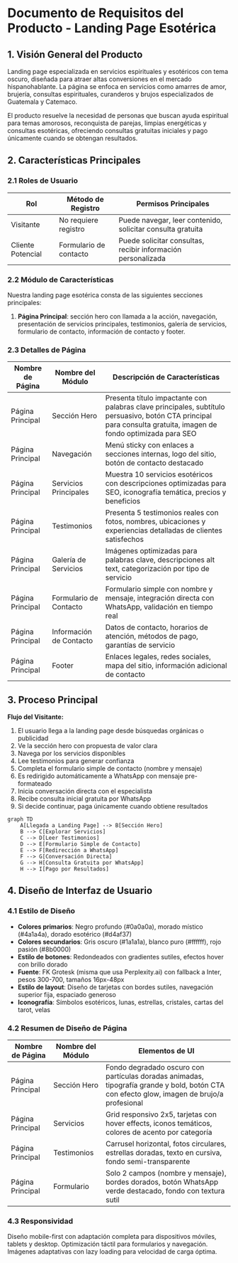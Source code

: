 # Documento de Requisitos del Producto - Landing Page Esotérica

## 1. Visión General del Producto

Landing page especializada en servicios espirituales y esotéricos con tema oscuro, diseñada para atraer altas conversiones en el mercado hispanohablante. La página se enfoca en servicios como amarres de amor, brujería, consultas espirituales, curanderos y brujos especializados de Guatemala y Catemaco.

El producto resuelve la necesidad de personas que buscan ayuda espiritual para temas amorosos, reconquista de parejas, limpias energéticas y consultas esotéricas, ofreciendo consultas gratuitas iniciales y pago únicamente cuando se obtengan resultados.

## 2. Características Principales

### 2.1 Roles de Usuario

| Rol | Método de Registro | Permisos Principales |
|-----|-------------------|---------------------|
| Visitante | No requiere registro | Puede navegar, leer contenido, solicitar consulta gratuita |
| Cliente Potencial | Formulario de contacto | Puede solicitar consultas, recibir información personalizada |

### 2.2 Módulo de Características

Nuestra landing page esotérica consta de las siguientes secciones principales:

1. **Página Principal**: sección hero con llamada a la acción, navegación, presentación de servicios principales, testimonios, galería de servicios, formulario de contacto, información de contacto y footer.

### 2.3 Detalles de Página

| Nombre de Página | Nombre del Módulo | Descripción de Características |
|------------------|-------------------|-------------------------------|
| Página Principal | Sección Hero | Presenta título impactante con palabras clave principales, subtítulo persuasivo, botón CTA principal para consulta gratuita, imagen de fondo optimizada para SEO |
| Página Principal | Navegación | Menú sticky con enlaces a secciones internas, logo del sitio, botón de contacto destacado |
| Página Principal | Servicios Principales | Muestra 10 servicios esotéricos con descripciones optimizadas para SEO, iconografía temática, precios y beneficios |
| Página Principal | Testimonios | Presenta 5 testimonios reales con fotos, nombres, ubicaciones y experiencias detalladas de clientes satisfechos |
| Página Principal | Galería de Servicios | Imágenes optimizadas para palabras clave, descripciones alt text, categorización por tipo de servicio |
| Página Principal | Formulario de Contacto | Formulario simple con nombre y mensaje, integración directa con WhatsApp, validación en tiempo real |
| Página Principal | Información de Contacto | Datos de contacto, horarios de atención, métodos de pago, garantías de servicio |
| Página Principal | Footer | Enlaces legales, redes sociales, mapa del sitio, información adicional de contacto |

## 3. Proceso Principal

**Flujo del Visitante:**
1. El usuario llega a la landing page desde búsquedas orgánicas o publicidad
2. Ve la sección hero con propuesta de valor clara
3. Navega por los servicios disponibles
4. Lee testimonios para generar confianza
4. Completa el formulario simple de contacto (nombre y mensaje)
5. Es redirigido automáticamente a WhatsApp con mensaje pre-formateado
6. Inicia conversación directa con el especialista
7. Recibe consulta inicial gratuita por WhatsApp
8. Si decide continuar, paga únicamente cuando obtiene resultados

```mermaid
graph TD
    A[Llegada a Landing Page] --> B[Sección Hero]
    B --> C[Explorar Servicios]
    C --> D[Leer Testimonios]
    D --> E[Formulario Simple de Contacto]
    E --> F[Redirección a WhatsApp]
    F --> G[Conversación Directa]
    G --> H[Consulta Gratuita por WhatsApp]
    H --> I[Pago por Resultados]
```

## 4. Diseño de Interfaz de Usuario

### 4.1 Estilo de Diseño

- **Colores primarios**: Negro profundo (#0a0a0a), morado místico (#4a1a4a), dorado esotérico (#d4af37)
- **Colores secundarios**: Gris oscuro (#1a1a1a), blanco puro (#ffffff), rojo pasión (#8b0000)
- **Estilo de botones**: Redondeados con gradientes sutiles, efectos hover con brillo dorado
- **Fuente**: FK Grotesk (misma que usa Perplexity.ai) con fallback a Inter, pesos 300-700, tamaños 16px-48px
- **Estilo de layout**: Diseño de tarjetas con bordes sutiles, navegación superior fija, espaciado generoso
- **Iconografía**: Símbolos esotéricos, lunas, estrellas, cristales, cartas del tarot, velas

### 4.2 Resumen de Diseño de Página

| Nombre de Página | Nombre del Módulo | Elementos de UI |
|------------------|-------------------|----------------|
| Página Principal | Sección Hero | Fondo degradado oscuro con partículas doradas animadas, tipografía grande y bold, botón CTA con efecto glow, imagen de brujo/a profesional |
| Página Principal | Servicios | Grid responsivo 2x5, tarjetas con hover effects, iconos temáticos, colores de acento por categoría |
| Página Principal | Testimonios | Carrusel horizontal, fotos circulares, estrellas doradas, texto en cursiva, fondo semi-transparente |
| Página Principal | Formulario | Solo 2 campos (nombre y mensaje), bordes dorados, botón WhatsApp verde destacado, fondo con textura sutil |

### 4.3 Responsividad

Diseño mobile-first con adaptación completa para dispositivos móviles, tablets y desktop. Optimización táctil para formularios y navegación. Imágenes adaptativas con lazy loading para velocidad de carga óptima.